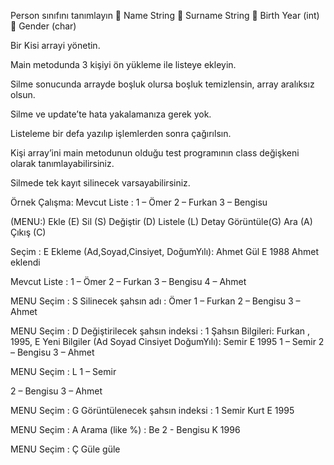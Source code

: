 Person sınıfını tanımlayın
 Name String
 Surname String
 Birth Year (int)
 Gender (char)

Bir Kisi arrayi yönetin.

Main metodunda 3 kişiyi ön yükleme ile
listeye ekleyin.

Silme sonucunda arrayde boşluk olursa
boşluk temizlensin, array aralıksız olsun.

Silme ve update’te hata yakalamanıza
gerek yok.

Listeleme bir defa yazılıp işlemlerden
sonra çağırılsın.

Kişi array’ini main metodunun olduğu
test programının class değişkeni olarak
tanımlayabilirsiniz.

Silmede tek kayıt silinecek
varsayabilirsiniz.

Örnek Çalışma:
Mevcut Liste :
1 – Ömer 
2 – Furkan 
3 – Bengisu 

(MENU:)
Ekle (E)
Sil (S)
Değiştir (D)
Listele (L)
Detay Görüntüle(G)
Ara (A)
Çıkış (C)

Seçim : E
Ekleme (Ad,Soyad,Cinsiyet,
DoğumYılı): Ahmet Gül E 1988
Ahmet eklendi

Mevcut Liste :
1 – Ömer 
2 – Furkan 
3 – Bengisu 
4 – Ahmet 

MENU
Seçim : S
Silinecek şahsın adı : Ömer
1 – Furkan 
2 – Bengisu 
3 – Ahmet 

MENU
Seçim : D
Değiştirilecek şahsın indeksi : 1
Şahsın Bilgileri: Furkan ,
1995, E
Yeni Bilgiler (Ad Soyad Cinsiyet
DoğumYılı):
Semir E 1995
1 – Semir 
2 – Bengisu 
3 – Ahmet 

MENU
Seçim : L
1 – Semir 

2 – Bengisu 
3 – Ahmet 

MENU
Seçim : G
Görüntülenecek şahsın indeksi : 1
Semir Kurt E 1995

MENU
Seçim : A
Arama (like %) : Be
2 - Bengisu K 1996

MENU
Seçim : Ç
Güle güle
